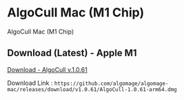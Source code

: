 # AlgoCull Mac (M1 Chip)
AlgoCull Mac (M1 Chip)

## Download (Latest) - Apple M1
[Download - AlgoCull v.1.0.61](https://github.com/algomage/algomage-mac/releases/download/v1.0.61/AlgoCull-1.0.61-arm64.dmg "Download (Latest) - Apple M1")

Download Link : `https://github.com/algomage/algomage-mac/releases/download/v1.0.61/AlgoCull-1.0.61-arm64.dmg`
